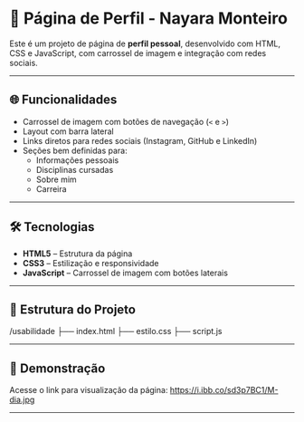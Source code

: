 # 💼 Página de Perfil - Nayara Monteiro

Este é um projeto de página de **perfil pessoal**, desenvolvido com HTML, CSS e JavaScript, com carrossel de imagem e integração com redes sociais.

---

## 🌐 Funcionalidades

- Carrossel de imagem com botões de navegação (`<` e `>`)
- Layout com barra lateral
- Links diretos para redes sociais (Instagram, GitHub e LinkedIn)
- Seções bem definidas para:
  - Informações pessoais
  - Disciplinas cursadas
  - Sobre mim
  - Carreira

---

## 🛠️ Tecnologias

- **HTML5** – Estrutura da página
- **CSS3** – Estilização e responsividade
- **JavaScript** – Carrossel de imagem com botões laterais

---

## 📂 Estrutura do Projeto
/usabilidade
├── index.html
├── estilo.css
├── script.js

---

## 📸 Demonstração

Acesse o link para visualização da página: 
https://i.ibb.co/sd3p7BC1/M-dia.jpg

---
